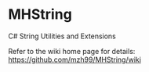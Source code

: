# MHString
C# String Utilities and Extensions

Refer to the wiki home page for details: https://github.com/mzh99/MHString/wiki
